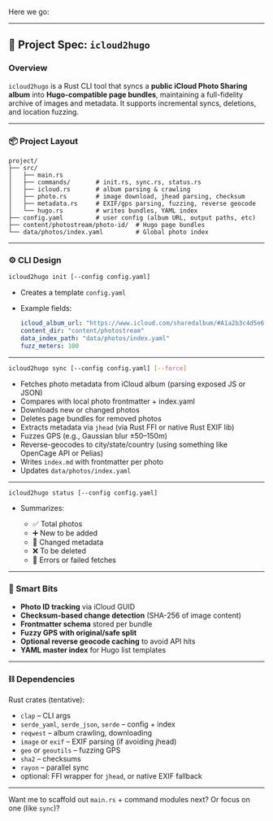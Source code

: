 Here we go:

---

## 🧾 Project Spec: `icloud2hugo`

### Overview

`icloud2hugo` is a Rust CLI tool that syncs a **public iCloud Photo Sharing album** into **Hugo-compatible page bundles**, maintaining a full-fidelity archive of images and metadata. It supports incremental syncs, deletions, and location fuzzing.

---

### 📦 Project Layout

```
project/
├── src/
│   ├── main.rs
│   ├── commands/       # init.rs, sync.rs, status.rs
│   ├── icloud.rs       # album parsing & crawling
│   ├── photo.rs        # image download, jhead parsing, checksum
│   ├── metadata.rs     # EXIF/gps parsing, fuzzing, reverse geocode
│   └── hugo.rs         # writes bundles, YAML index
├── config.yaml         # user config (album URL, output paths, etc)
├── content/photostream/photo-id/  # Hugo page bundles
└── data/photos/index.yaml         # Global photo index
```

---

### ⚙️ CLI Design

```bash
icloud2hugo init [--config config.yaml]
```

* Creates a template `config.yaml`
* Example fields:

  ```yaml
  icloud_album_url: "https://www.icloud.com/sharedalbum/#A1a2b3c4d5e6f7"
  content_dir: "content/photostream"
  data_index_path: "data/photos/index.yaml"
  fuzz_meters: 100
  ```

---

```bash
icloud2hugo sync [--config config.yaml] [--force]
```

* Fetches photo metadata from iCloud album (parsing exposed JS or JSON)
* Compares with local photo frontmatter + index.yaml
* Downloads new or changed photos
* Deletes page bundles for removed photos
* Extracts metadata via `jhead` (via Rust FFI or native Rust EXIF lib)
* Fuzzes GPS (e.g., Gaussian blur ±50–150m)
* Reverse-geocodes to city/state/country (using something like OpenCage API or Pelias)
* Writes `index.md` with frontmatter per photo
* Updates `data/photos/index.yaml`

---

```bash
icloud2hugo status [--config config.yaml]
```

* Summarizes:

  * ✅ Total photos
  * ➕ New to be added
  * 🔄 Changed metadata
  * ❌ To be deleted
  * 🛑 Errors or failed fetches

---

### 🧠 Smart Bits

* **Photo ID tracking** via iCloud GUID
* **Checksum-based change detection** (SHA-256 of image content)
* **Frontmatter schema** stored per bundle
* **Fuzzy GPS with original/safe split**
* **Optional reverse geocode caching** to avoid API hits
* **YAML master index** for Hugo list templates

---

### ⛓ Dependencies

Rust crates (tentative):

* `clap` – CLI args
* `serde_yaml`, `serde_json`, `serde` – config + index
* `reqwest` – album crawling, downloading
* `image` or `exif` – EXIF parsing (if avoiding jhead)
* `geo` or `geoutils` – fuzzing GPS
* `sha2` – checksums
* `rayon` – parallel sync
* optional: FFI wrapper for `jhead`, or native EXIF fallback

---

Want me to scaffold out `main.rs` + command modules next? Or focus on one (like `sync`)?
